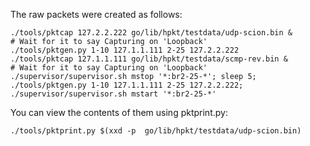 The raw packets were created as follows:
```
./tools/pktcap 127.2.2.222 go/lib/hpkt/testdata/udp-scion.bin &
# Wait for it to say Capturing on 'Loopback'
./tools/pktgen.py 1-10 127.1.1.111 2-25 127.2.2.222
./tools/pktcap 127.1.1.111 go/lib/hpkt/testdata/scmp-rev.bin &
# Wait for it to say Capturing on 'Loopback'
./supervisor/supervisor.sh mstop '*:br2-25-*'; sleep 5; ./tools/pktgen.py 1-10 127.1.1.111 2-25 127.2.2.222; ./supervisor/supervisor.sh mstart '*:br2-25-*'
```

You can view the contents of them using pktprint.py:
```
./tools/pktprint.py $(xxd -p  go/lib/hpkt/testdata/udp-scion.bin)
```
